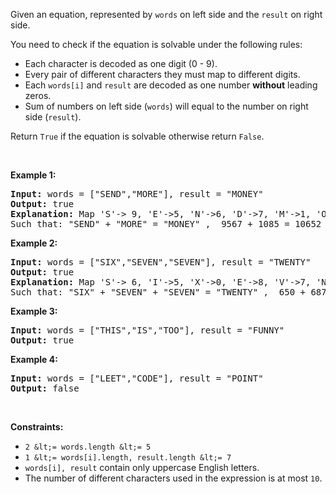 Given an equation, represented by `` words `` on left side and the `` result `` on right side.

You need to check if the equation is solvable&nbsp;under the following rules:

*   Each character is decoded as one digit (0 - 9).
*   Every pair of different characters they must map to different digits.
*   Each `` words[i] `` and `` result ``&nbsp;are decoded as one number __without__ leading zeros.
*   Sum of numbers on left side (`` words ``) will equal to the number on right side (`` result ``).&nbsp;

Return `` True ``&nbsp;if the equation is solvable otherwise&nbsp;return&nbsp;`` False ``.

&nbsp;

__Example 1:__

<pre>
<strong>Input:</strong> words = ["SEND","MORE"], result = "MONEY"
<strong>Output:</strong> true
<strong>Explanation:</strong> Map 'S'-&gt; 9, 'E'-&gt;5, 'N'-&gt;6, 'D'-&gt;7, 'M'-&gt;1, 'O'-&gt;0, 'R'-&gt;8, 'Y'-&gt;'2'
Such that: "SEND" + "MORE" = "MONEY" ,  9567 + 1085 = 10652</pre>

__Example 2:__

<pre>
<strong>Input:</strong> words = ["SIX","SEVEN","SEVEN"], result = "TWENTY"
<strong>Output:</strong> true
<strong>Explanation:</strong> Map 'S'-&gt; 6, 'I'-&gt;5, 'X'-&gt;0, 'E'-&gt;8, 'V'-&gt;7, 'N'-&gt;2, 'T'-&gt;1, 'W'-&gt;'3', 'Y'-&gt;4
Such that: "SIX" + "SEVEN" + "SEVEN" = "TWENTY" ,  650 + 68782 + 68782 = 138214</pre>

__Example 3:__

<pre>
<strong>Input:</strong> words = ["THIS","IS","TOO"], result = "FUNNY"
<strong>Output:</strong> true
</pre>

__Example 4:__

<pre>
<strong>Input:</strong> words = ["LEET","CODE"], result = "POINT"
<strong>Output:</strong> false
</pre>

&nbsp;

__Constraints:__

*   `` 2 &lt;= words.length &lt;= 5 ``
*   `` 1 &lt;= words[i].length, result.length &lt;= 7 ``
*   `` words[i], result `` contain only uppercase English letters.
*   The number of different characters used in the expression is at most `` 10 ``.
